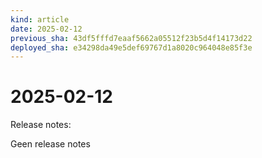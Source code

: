```yaml
---
kind: article
date: 2025-02-12
previous_sha: 43df5fffd7eaaf5662a05512f23b5d4f14173d22
deployed_sha: e34298da49e5def69767d1a8020c964048e85f3e
---
```


# 2025-02-12

Release notes:

Geen release notes
